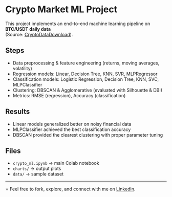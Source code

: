 # Crypto Market ML Project

This project implements an end-to-end machine learning pipeline on **BTC/USDT daily data**  
(Source: [CryptoDataDownload](https://www.cryptodatadownload.com/)).

## Steps
- Data preprocessing & feature engineering (returns, moving averages, volatility)
- Regression models: Linear, Decision Tree, KNN, SVR, MLPRegressor
- Classification models: Logistic Regression, Decision Tree, KNN, SVC, MLPClassifier
- Clustering: DBSCAN & Agglomerative (evaluated with Silhouette & DBI)
- Metrics: RMSE (regression), Accuracy (classification)

## Results
- Linear models generalized better on noisy financial data
- MLPClassifier achieved the best classification accuracy
- DBSCAN provided the clearest clustering with proper parameter tuning

## Files
- `crypto_ml.ipynb` → main Colab notebook
- `charts/` → output plots
- `data/` → sample dataset

---
⭐ Feel free to fork, explore, and connect with me on [LinkedIn](https://www.linkedin.com/in/pooria-jafari/).
